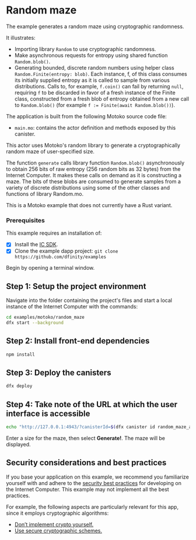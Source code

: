 # Random maze

The example generates a random maze using cryptographic randomness.

It illustrates:

- Importing library `Random` to use cryptographic randomness.
- Make asynchronous requests for entropy using shared function `Random.blob()`.
- Generating bounded, discrete random numbers using helper class `Random.Finite(entropy: blob)`. Each instance, f, of this class consumes its initially supplied entropy as it is called to sample from various distributions. Calls to, for example, `f.coin()` can fail by returning `null`, requiring `f` to be discarded in favor of a fresh instance of the Finite class, constructed from a fresh blob of entropy obtained from a new call to `Random.blob()` (for example `f := Finite(await Random.blob())`).

The application is built from the following Motoko source code file:

- `main.mo`: contains the actor definition and methods exposed by this canister.

This actor uses Motoko's random library to generate a cryptographically random maze of user-specified size.

The function `generate` calls library function `Random.blob()` asynchronously to obtain 256 bits of raw entropy (256 random bits as 32 bytes) from the Internet Computer. It makes these calls on demand as it is constructing a maze. The bits of these blobs are consumed to generate samples from a variety of discrete distributions using some of the other classes and functions of library Random.mo.

This is a Motoko example that does not currently have a Rust variant. 

### Prerequisites
This example requires an installation of:

- [x] Install the [IC SDK](https://internetcomputer.org/docs/current/developer-docs/setup/install/index.mdx).
- [x] Clone the example dapp project: `git clone https://github.com/dfinity/examples`

Begin by opening a terminal window.

## Step 1: Setup the project environment

Navigate into the folder containing the project's files and start a local instance of the Internet Computer with the commands:

```bash
cd examples/motoko/random_maze
dfx start --background
```

## Step 2: Install front-end dependencies

```bash
npm install
```

## Step 3: Deploy the canisters

```bash
dfx deploy
```

## Step 4: Take note of the URL at which the user interface is accessible

```bash
echo "http://127.0.0.1:4943/?canisterId=$(dfx canister id random_maze_assets)"
```

Enter a size for the maze, then select **Generate!**. The maze will be displayed.

## Security considerations and best practices

If you base your application on this example, we recommend you familiarize yourself with and adhere to the [security best practices](https://internetcomputer.org/docs/current/references/security/) for developing on the Internet Computer. This example may not implement all the best practices.

For example, the following aspects are particularly relevant for this app, since it employs cryptographic algorithms:
* [Don’t implement crypto yourself.](https://internetcomputer.org/docs/current/references/security/general-security-best-practices#dont-implement-crypto-yourself)
* [Use secure cryptographic schemes.](https://internetcomputer.org/docs/current/references/security/general-security-best-practices#use-secure-cryptographic-schemes)

